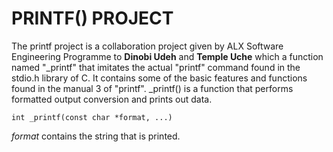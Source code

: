 # PRINTF() PROJECT
The printf project is a collaboration project given by ALX Software Engineering Programme to **Dinobi Udeh** and **Temple Uche** which a function named "_printf" that imitates the actual "printf" command found in the stdio.h library of C. It contains some of the basic features and functions found in the manual 3 of "printf". _printf() is a function that performs formatted output conversion and prints out data.

```` int _printf(const char *format, ...) ````

_format_ contains the string that is printed.

